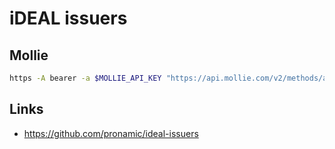# iDEAL issuers

## Mollie

```sh
https -A bearer -a $MOLLIE_API_KEY "https://api.mollie.com/v2/methods/all?include=issuers"
```

## Links

- https://github.com/pronamic/ideal-issuers
